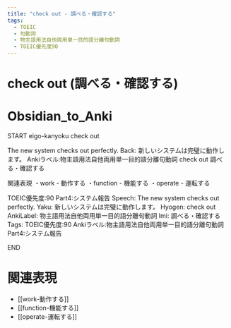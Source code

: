 ```yaml
---
title: "check out - 調べる・確認する"
tags:
  - TOEIC
  - 句動詞
  - 物主語用法自他両用単一目的語分離句動詞
  - TOEIC優先度90
---
```


# check out (調べる・確認する)

# Obsidian_to_Anki
START
eigo-kanyoku
check out

The new system checks out perfectly.
Back: 
新しいシステムは完璧に動作します。
Ankiラベル:物主語用法自他両用単一目的語分離句動詞
check out
調べる・確認する

関連表現
・work - 動作する
・function - 機能する
・operate - 運転する

TOEIC優先度:90
Part4:システム報告
Speech: The new system checks out perfectly.
Yaku: 新しいシステムは完璧に動作します。
Hyogen: check out
AnkiLabel: 物主語用法自他両用単一目的語分離句動詞
Imi: 調べる・確認する
Tags: TOEIC優先度:90 Ankiラベル:物主語用法自他両用単一目的語分離句動詞 Part4:システム報告
<!--ID: 1752320412628-->
END

# 関連表現
- [[work-動作する]]
- [[function-機能する]]
- [[operate-運転する]] 